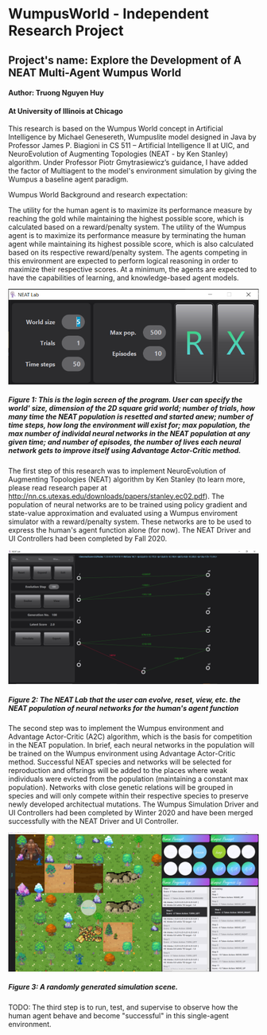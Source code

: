 # WumpusWorld - Independent Research Project
## Project's name: Explore the Development of A NEAT Multi-Agent Wumpus World
#### Author: Truong Nguyen Huy
#### At University of Illinois at Chicago


This research is based on the Wumpus World concept in Artificial Intelligence by Michael Genesereth, Wumpuslite model designed in Java by Professor James P. Biagioni in CS 511 – Artificial Intelligence II at UIC, and NeuroEvolution of Augmenting Topologies (NEAT - by Ken Stanley) algorithm. Under Professor Piotr Gmytrasiewicz’s guidance, I have added the factor of Multiagent to the model's environment simulation by giving the Wumpus a baseline agent paradigm.

Wumpus World Background and research expectation:

The utility for the human agent is to maximize its performance measure by reaching the gold while maintaining the highest possible score, which is calculated based on a reward/penalty system. The utility of the Wumpus agent is to maximize its performance measure by terminating the human agent while maintaining its highest possible score, which is also calculated based on its respective reward/penalty system. The agents competing in this environment are expected to perform logical reasoning in order to maximize their respective scores. At a minimum, the agents are expected to have the capabilities of learning, and knowledge-based agent models.


![Login screen](src/main/resources/images/loginUI.PNG)

##### Figure 1: This is the login screen of the program. User can specify the world' size, dimension of the 2D square grid world; number of trials, how many time the NEAT population is resetted and started anew; number of time steps, how long the environment will exist for; max population, the max number of individal neural networks in the NEAT population at any given time; and number of episodes, the number of lives each neural network gets to improve itself using Advantage Actor-Critic method. 


The first step of this research was to implement NeuroEvolution of Augmenting Topologies (NEAT) algorithm by Ken Stanley (to learn more, please read research paper at http://nn.cs.utexas.edu/downloads/papers/stanley.ec02.pdf). The population of neural networks are to be trained using policy gradient and state-value approximation and evaluated using a Wumpus enviroment simulator with a reward/penalty system. These networks are to be used to express the human's agent function alone (for now). The NEAT Driver and UI Controllers had been completed by Fall 2020.

![NEAT Lab scene](src/main/resources/images/labUI.PNG)

##### Figure 2: The NEAT Lab that the user can evolve, reset, view, etc. the NEAT population of neural networks for the human's agent function


The second step was to implement the Wumpus environment and Advantage Actor-Critic (A2C) algorithm, which is the basis for competition in the NEAT population. In brief, each neural networks in the population will be trained on the Wumpus environment using Advantage Actor-Critic method. Successful NEAT species and networks will be selected for reproduction and offsrings will be added to the places where weak individuals were evicted from the population (maintaining a constant max population). Networks with close genetic relations will be grouped in species and will only compete within their respective species to preserve newly developed architectual mutations. The Wumpus Simulation Driver and UI Controllers had been completed by Winter 2020 and have been merged successfully with the NEAT Driver and UI Controller.

![Simulation scene](src/main/resources/images/simUI.PNG)

##### Figure 3: A randomly generated simulation scene.


TODO: The third step is to run, test, and supervise to observe how the human agent behave and become "successful" in this single-agent environment.
